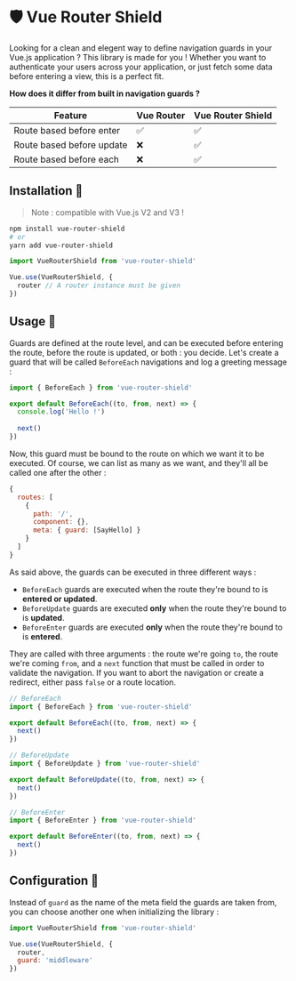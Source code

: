 # 🛡 Vue Router Shield

Looking for a clean and elegent way to define navigation guards in your Vue.js application ? This library is made for you ! Whether you want to authenticate your users across your application, or just fetch some data before entering a view, this is a perfect fit.

**How does it differ from built in navigation guards ?**

| Feature                   | Vue Router | Vue Router Shield |
|---------------------------|------------|-------------------|
| Route based before enter  | ✅         | ✅                 |
| Route based before update | ❌         | ✅                 |
| Route based before each   | ❌         | ✅                 |

## Installation 🔽

> Note : compatible with Vue.js V2 and V3 !

```bash
npm install vue-router-shield
# or
yarn add vue-router-shield
```

```js
import VueRouterShield from 'vue-router-shield'

Vue.use(VueRouterShield, {
  router // A router instance must be given
})
```

## Usage 🔽

Guards are defined at the route level, and can be executed before entering the route, before the route is updated, or both : you decide. Let's create a guard that will be called `BeforeEach` navigations and log a greeting message :

```js
import { BeforeEach } from 'vue-router-shield'

export default BeforeEach((to, from, next) => {
  console.log('Hello !')
  
  next()
})
```

Now, this guard must be bound to the route on which we want it to be executed. Of course, we can list as many as we want, and they'll all be called one after the other :

```js
{
  routes: [
    {
      path: '/',
      component: {},
      meta: { guard: [SayHello] }
    }
  ]
}
```

As said above, the guards can be executed in three different ways :

- `BeforeEach` guards are executed when the route they're bound to is **entered or updated**.
- `BeforeUpdate` guards are executed **only** when the route they're bound to is **updated**.
- `BeforeEnter` guards are executed **only** when the route they're bound to is **entered**.

They are called with three arguments : the route we're going `to`, the route we're coming `from`, and a `next` function that must be called in order to validate the navigation. If you want to abort the navigation or create a redirect, either pass `false` or a route location.

```js
// BeforeEach
import { BeforeEach } from 'vue-router-shield'

export default BeforeEach((to, from, next) => {
  next()
})

// BeforeUpdate
import { BeforeUpdate } from 'vue-router-shield'

export default BeforeUpdate((to, from, next) => {
  next()
})

// BeforeEnter
import { BeforeEnter } from 'vue-router-shield'

export default BeforeEnter((to, from, next) => {
  next()
})
```

## Configuration 🔽

Instead of `guard` as the name of the meta field the guards are taken from, you can choose another one when initializing the library :

```js
import VueRouterShield from 'vue-router-shield'

Vue.use(VueRouterShield, {
  router,
  guard: 'middleware'
})
```
